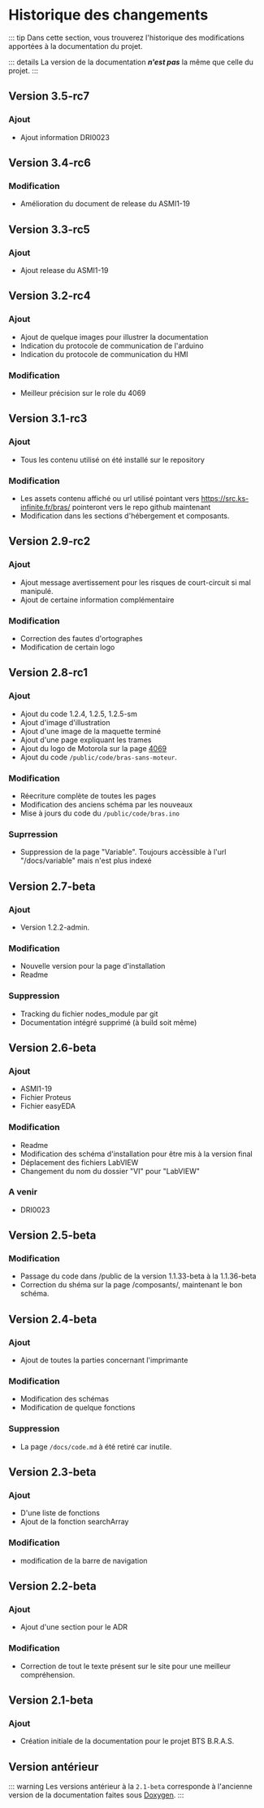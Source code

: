 # Historique des changements

::: tip
Dans cette section, vous trouverez l'historique des modifications apportées à la documentation du projet.

::: details
La version de la documentation ***n'est pas*** la même que celle du projet.
:::

## Version 3.5-rc7
### Ajout
- Ajout information DRI0023

## Version 3.4-rc6
### Modification
- Amélioration du document de release du ASMI1-19

## Version 3.3-rc5
### Ajout
- Ajout release du ASMI1-19

## Version 3.2-rc4
### Ajout
- Ajout de quelque images pour illustrer la documentation
- Indication du protocole de communication de l'arduino
- Indication du protocole de communication du HMI

### Modification
- Meilleur précision sur le role du 4069

## Version 3.1-rc3
### Ajout
- Tous les contenu utilisé on été installé sur le repository

### Modification
- Les assets contenu affiché ou url utilisé pointant vers https://src.ks-infinite.fr/bras/ pointeront vers le repo github maintenant
- Modification dans les sections d'hébergement et composants.

## Version 2.9-rc2
### Ajout
- Ajout message avertissement pour les risques de court-circuit si mal manipulé.
- Ajout de certaine information complémentaire
### Modification
- Correction des fautes d'ortographes
- Modification de certain logo

## Version 2.8-rc1
### Ajout
- Ajout du code 1.2.4, 1.2.5, 1.2.5-sm
- Ajout d'image d'illustration
- Ajout d'une image de la maquette terminé
- Ajout d'une page expliquant les trames
- Ajout du logo de Motorola sur la page [4069](/composants/4069.md)
- Ajout du code ``/public/code/bras-sans-moteur``.

### Modification
- Réecriture complète de toutes les pages
- Modification des anciens schéma par les nouveaux
- Mise à jours du code du ``/public/code/bras.ino``

### Suprression
- Suppression de la page "Variable". Toujours accèssible à l'url "/docs/variable" mais n'est plus indexé


## Version 2.7-beta
### Ajout
- Version 1.2.2-admin.

### Modification
- Nouvelle version pour la page d'installation
- Readme

### Suppression
- Tracking du fichier nodes_module par git
- Documentation intégré supprimé (à build soit même)

## Version 2.6-beta
### Ajout
- ASMI1-19
- Fichier Proteus
- Fichier easyEDA

### Modification
- Readme
- Modification des schéma d'installation pour être mis à la version final
- Déplacement des fichiers LabVIEW
- Changement du nom du dossier "VI" pour "LabVIEW"
### A venir
- DRI0023 

## Version 2.5-beta
### Modification
- Passage du code dans /public de la version 1.1.33-beta à la 1.1.36-beta
- Correction du shéma sur la page /composants/, maintenant le bon schéma.

## Version 2.4-beta
### Ajout
- Ajout de toutes la parties concernant l'imprimante

### Modification
- Modification des schémas
- Modification de quelque fonctions

### Suppression
- La page ``/docs/code.md`` à été retiré car inutile.

## Version 2.3-beta

### Ajout
- D'une liste de fonctions
- Ajout de la fonction searchArray

### Modification
- modification de la barre de navigation

## Version 2.2-beta

### Ajout
- Ajout d'une section pour le ADR

### Modification
- Correction de tout le texte présent sur le site pour une meilleur compréhension.

## Version 2.1-beta

### Ajout
- Création initiale de la documentation pour le projet BTS B.R.A.S.

## Version antérieur
::: warning
Les versions antérieur à la ``2.1-beta`` corresponde à l'ancienne version de la documentation faites sous [Doxygen](https://www.doxygen.nl/).
:::